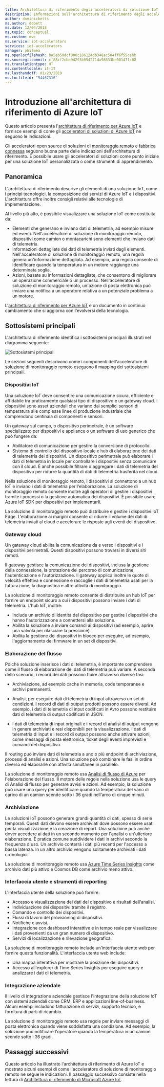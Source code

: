 ```yaml
---
title: Architettura di riferimento degli acceleratori di soluzione IoT - Azure | Microsoft Docs
description: Informazioni sull'architettura di riferimento degli acceleratori di soluzione Azure IoT. Gli acceleratori di soluzioni esistenti sfruttano questa architettura di riferimento. È anche possibile usare l'architettura di riferimento durante la compilazione di soluzioni IoT personalizzate.
author: dominicbetts
ms.author: dobett
ms.date: 12/04/2018
ms.topic: conceptual
ms.custom: mvc
ms.service: iot-accelerators
services: iot-accelerators
manager: philmea
ms.openlocfilehash: ba5eb50dcf800c186124db348ac584ff6f55cebb
ms.sourcegitcommit: cf88cf2cbe94293b0542714a98833be001471c08
ms.translationtype: HT
ms.contentlocale: it-IT
ms.lasthandoff: 01/23/2019
ms.locfileid: "54467316"
---
```

# <a name="introduction-to-the-azure-iot-reference-architecture"></a>Introduzione all'architettura di riferimento di Azure IoT

Questo articolo presenta l'[architettura di riferimento per Azure IoT](https://aka.ms/iotrefarchitecture) e fornisce esempi di come gli [acceleratori di soluzioni di Azure IoT](about-iot-accelerators.md) ne seguono le indicazioni.

Gli acceleratori open source di soluzioni di [monitoraggio remoto](iot-accelerators-remote-monitoring-sample-walkthrough.md) e [fabbrica connessa](iot-accelerators-connected-factory-sample-walkthrough.md) seguono buona parte delle indicazioni dell'architettura di riferimento. È possibile usare gli acceleratori di soluzioni come punto iniziale per una soluzione IoT personalizzata o come strumenti di apprendimento.

## <a name="overview"></a>Panoramica

L'architettura di riferimento descrive gli elementi di una soluzione IoT, come i principi tecnologici, la composizione dei servizi di Azure IoT e i dispositivi. L'architettura offre inoltre consigli relativi alle tecnologie di implementazione.

Al livello più alto, è possibile visualizzare una soluzione IoT come costituita da:

* Elementi che generano e inviano dati di telemetria, ad esempio misure ed eventi. Nell'acceleratore di soluzione di monitoraggio remoto, dispositivi come camion o montacarichi sono elementi che inviano dati di telemetria.
* Informazioni dettagliate dei dati di telemetria inviati dagli elementi. Nell'acceleratore di soluzione di monitoraggio remoto, una regola genera un'informazione dettagliata. Ad esempio, una regola consente di identificare quando la temperatura in un motore raggiunge una determinata soglia.
* Azioni, basate su informazioni dettagliate, che consentono di migliorare un operazione commerciale o un processo. Nell'acceleratore di soluzione di monitoraggio remoto, un'azione di posta elettronica può inviare una notifica a un operatore relativa a un potenziale problema a un motore.

L'[architettura di riferimento per Azure IoT](https://aka.ms/iotrefarchitecture) è un documento in continuo cambiamento che si aggiorna con l'evolversi della tecnologia.

## <a name="core-subsystems"></a>Sottosistemi principali

L'architettura di riferimento identifica i sottosistemi principali illustrati nel diagramma seguente:

![Sottosistemi principali](media/iot-accelerators-architecture-overview/CoreSubsystems.png)

Le sezioni seguenti descrivono come i componenti dell'acceleratore di soluzione di monitoraggio remoto eseguono il mapping dei sottosistemi principali.

### <a name="iot-devices"></a>Dispositivi IoT

Una soluzione IoT deve consentire una comunicazione sicura, efficiente e affidabile tra praticamente qualsiasi tipo di dispositivo e un gateway cloud. I dispositivi sono asset aziendali che variano dai semplici sensori di temperatura alle complesse linee di produzione industriale che comprendono centinaia di componenti e sensori.

Un gateway sul campo, o dispositivo perimetrale, è un software specializzato per dispositivi e appliance o un software di uso generico che può fungere da:

* Abilitatore di comunicazione per gestire la conversione di protocollo.
* Sistema di controllo del dispositivo locale e hub di elaborazione dei dati di telemetria dei dispositivi. Un dispositivo perimetrale può elaborare i dati di telemetria in locale per controllare i dispositivi senza comunicare con il cloud. È anche possibile filtrare o aggregare i dati di telemetria del dispositivo per ridurre la quantità di dati di telemetria trasferita nel cloud.

Nella soluzione di monitoraggio remoto, i dispositivi si connettono a un hub IoT e inviano i dati di telemetria per l'elaborazione. La soluzione di monitoraggio remoto consente inoltre agli operatori di gestire i dispositivi tramite i processi o la gestione automatica dei dispositivi. È possibile usare Azure IoT SDK per dispositivi per implementarli.

La soluzione di monitoraggio remoto può distribuire e gestire i dispositivi IoT Edge. L'elaborazione ai margini consente di ridurre il volume dei dati di telemetria inviati al cloud e accelerare le risposte agli eventi del dispositivo.

### <a name="cloud-gateway"></a>Gateway cloud

Un gateway cloud abilita la comunicazione da e verso i dispositivi e i dispositivi perimetrali. Questi dispositivi possono trovarsi in diversi siti remoti.

Il gateway gestisce la comunicazione dei dispositivi, inclusa la gestione della connessione, la protezione del percorso di comunicazione, l'autenticazione e l'autorizzazione. Il gateway applica inoltre le quote di velocità effettiva e connessione e raccoglie i dati di telemetria usati per la fatturazione, la diagnostica e altre attività di monitoraggio.

La soluzione di monitoraggio remoto consente di distribuire un hub IoT per fornire un endpoint sicuro a cui i dispositivi possono inviare i dati di telemetria. L'hub IoT, inoltre:

* Include un archivio di identità del dispositivo per gestire i dispositivi che hanno l'autorizzazione a connettersi alla soluzione.
* Abilita la soluzione a inviare comandi ai dispositivi (ad esempio, aprire una valvola per rilasciare la pressione).
* Abilita la gestione dei dispositivi in blocco per eseguire, ad esempio, l'aggiornamento del firmware in un set di dispositivi.

### <a name="stream-processing"></a>Elaborazione del flusso

Poiché soluzione inserisce i dati di telemetria, è importante comprendere come il flusso di elaborazione dei dati di telemetria può variare. A seconda dello scenario, i record dei dati possono fluire attraverso diverse fasi:

* Archiviazione, ad esempio cache in memoria, code temporanee e archivi permanenti.

* Analisi, per eseguire dati di telemetria di input attraverso un set di condizioni. I record di dati di output prodotti possono essere diversi. Ad esempio, i dati di telemetria di input codificati in Avro possono restituire dati di telemetria di output codificati in JSON.

* I dati di telemetria di input originali e i record di analisi di output vengono in genere archiviati e resi disponibili per la visualizzazione. I dati di telemetria di input e i record di output possono anche attivare azioni, come messaggi di posta elettronica, ticket degli eventi imprevisti e comandi del dispositivo.

Il routing può inviare dati di telemetria a uno o più endpoint di archiviazione, processi di analisi e azioni. Una soluzione può combinare le fasi in ordine diverso ed elaborarle con attività simultanee in parallelo.

La soluzione di monitoraggio remoto usa [Analisi di flusso di Azure](/azure/stream-analytics/) per l'elaborazione del flusso. Il motore delle regole nella soluzione usa le query di Analisi di flusso per generare avvisi e azioni. Ad esempio, la soluzione può usare una query per identificare quando la temperatura del vano di carico di un camion scende sotto i 36 gradi nell'arco di cinque minuti.

### <a name="storage"></a>Archiviazione

Le soluzioni IoT possono generare grandi quantità di dati, spesso di serie temporali. Questi dati devono essere archiviati dove possono essere usati per la visualizzazione e la creazione di report. Una soluzione può anche dover accedere ai dati in un secondo momento per l'analisi o un'ulteriore elaborazione. È pratica comune suddividere i dati in archivi secondo la frequenza d'uso. Un archivio conterrà i dati più recenti per l'accesso a bassa latenza. In un altro archivio vengono solitamente archiviati i dati cronologici.

La soluzione di monitoraggio remoto usa [Azure Time Series Insights](/azure/time-series-insights/) come archivio dati più attivo e Cosmos DB come archivio meno attivo.

### <a name="ui-and-reporting-tools"></a>Interfaccia utente e strumenti di reporting

L'interfaccia utente della soluzione può fornire:

* Accesso e visualizzazione dei dati del dispositivo e risultati dell'analisi.
* Individuazione dei dispositivi tramite il registro.
* Comando e controllo dei dispositivi.
* Flussi di lavoro del provisioning di dispositivi.
* Notifiche e avvisi.
* Integrazione con dashboard interattive e in tempo reale per visualizzare i dati provenienti da un gran numero di dispositivo.  
* Servizi di localizzazione e rilevazione geografica.

La soluzione di monitoraggio remoto include un'interfaccia utente web per fornire questa funzionalità. L'interfaccia utente web include:

* Una mappa interattiva per mostrare la posizione dei dispositivi.
* Accesso all'explorer di Time Series Insights per eseguire query e analizzare i dati di telemetria.

### <a name="business-integration"></a>Integrazione aziendale

Il livello di integrazione aziendale gestisce l'integrazione della soluzione IoT con sistemi aziendali come CRM, ERP e applicazioni line-of-business. Alcuni esempi includono fatturazione di servizi, supporto tecnico, e fornitura di parti di ricambio.

La soluzione di monitoraggio remoto usa regole per inviare messaggi di posta elettronica quando viene soddisfatta una condizione. Ad esempio, la soluzione può notificare l'operatore quando la temperatura in un camion scende sotto i 36 gradi.

## <a name="next-steps"></a>Passaggi successivi

Questo articolo ha illustrato l'architettura di riferimento di Azure IoT e mostrato alcuni esempi di come l'acceleratore di soluzione di monitoraggio remoto ne segue le indicazioni. Il passaggio successivo consiste nella lettura di [Architettura di riferimento di Microsoft Azure IoT](https://aka.ms/iotrefarchitecture).